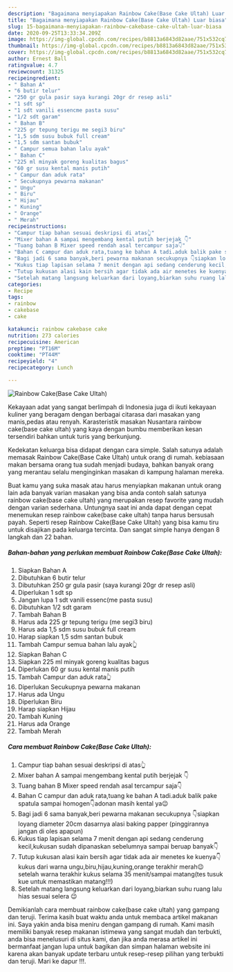```yaml
---
description: "Bagaimana menyiapakan Rainbow Cake(Base Cake Ultah) Luar biasa"
title: "Bagaimana menyiapakan Rainbow Cake(Base Cake Ultah) Luar biasa"
slug: 15-bagaimana-menyiapakan-rainbow-cakebase-cake-ultah-luar-biasa
date: 2020-09-25T13:33:34.209Z
image: https://img-global.cpcdn.com/recipes/b8813a6843d82aae/751x532cq70/rainbow-cakebase-cake-ultah-foto-resep-utama.jpg
thumbnail: https://img-global.cpcdn.com/recipes/b8813a6843d82aae/751x532cq70/rainbow-cakebase-cake-ultah-foto-resep-utama.jpg
cover: https://img-global.cpcdn.com/recipes/b8813a6843d82aae/751x532cq70/rainbow-cakebase-cake-ultah-foto-resep-utama.jpg
author: Ernest Ball
ratingvalue: 4.7
reviewcount: 31325
recipeingredient:
- " Bahan A"
- "6 butir telur"
- "250 gr gula pasir saya kurangi 20gr dr resep asli"
- "1 sdt sp"
- "1 sdt vanili essencme pasta susu"
- "1/2 sdt garam"
- " Bahan B"
- "225 gr tepung terigu me segi3 biru"
- "1,5 sdm susu bubuk full cream"
- "1,5 sdm santan bubuk"
- " Campur semua bahan lalu ayak"
- " Bahan C"
- "225 ml minyak goreng kualitas bagus"
- "60 gr susu kental manis putih"
- " Campur dan aduk rata"
- " Secukupnya pewarna makanan"
- " Ungu"
- " Biru"
- " Hijau"
- " Kuning"
- " Orange"
- " Merah"
recipeinstructions:
- "Campur tiap bahan sesuai deskripsi di atas👆"
- "Mixer bahan A sampai mengembang kental putih berjejak 👇"
- "Tuang bahan B Mixer speed rendah asal tercampur saja👇"
- "Bahan C campur dan aduk rata,tuang ke bahan A tadi.aduk balik pake spatula sampai homogen👇adonan masih kental ya😉"
- "Bagi jadi 6 sama banyak,beri pewarna makanan secukupnya 👇siapkan loyang diameter 20cm dasarnya alasi baking papper (pinggirannya jangan di oles apapun)"
- "Kukus tiap lapisan selama 7 menit dengan api sedang cenderung kecil,kukusan sudah dipanaskan sebelumnya sampai beruap banyak👇"
- "Tutup kukusan alasi kain bersih agar tidak ada air menetes ke kuenya👇kukus dari warna ungu,biru,hijau,kuning,orange terakhir merah😉 setelah warna terakhir kukus selama 35 menit/sampai matang(tes tusuk kue untuk memastikan matang!!!)"
- "Setelah matang langsung keluarkan dari loyang,biarkan suhu ruang lalu hias sesuai selera 😉"
categories:
- Recipe
tags:
- rainbow
- cakebase
- cake

katakunci: rainbow cakebase cake 
nutrition: 273 calories
recipecuisine: American
preptime: "PT16M"
cooktime: "PT44M"
recipeyield: "4"
recipecategory: Lunch

---
```



![Rainbow Cake(Base Cake Ultah)](https://img-global.cpcdn.com/recipes/b8813a6843d82aae/751x532cq70/rainbow-cakebase-cake-ultah-foto-resep-utama.jpg)

Kekayaan adat yang sangat berlimpah di Indonesia juga di ikuti kekayaan kuliner yang beragam dengan berbagai citarasa dari masakan yang manis,pedas atau renyah. Karasteristik masakan Nusantara rainbow cake(base cake ultah) yang kaya dengan bumbu memberikan kesan tersendiri bahkan untuk turis yang berkunjung.




Kedekatan keluarga bisa didapat dengan cara simple. Salah satunya adalah memasak Rainbow Cake(Base Cake Ultah) untuk orang di rumah. kebiasaan makan bersama orang tua sudah menjadi budaya, bahkan banyak orang yang merantau selalu menginginkan masakan di kampung halaman mereka.

Buat kamu yang suka masak atau harus menyiapkan makanan untuk orang lain ada banyak varian masakan yang bisa anda contoh salah satunya rainbow cake(base cake ultah) yang merupakan resep favorite yang mudah dengan varian sederhana. Untungnya saat ini anda dapat dengan cepat menemukan resep rainbow cake(base cake ultah) tanpa harus bersusah payah.
Seperti resep Rainbow Cake(Base Cake Ultah) yang bisa kamu tiru untuk disajikan pada keluarga tercinta. Dan sangat simple hanya dengan 8 langkah dan 22 bahan.


<!--inarticleads1-->

##### Bahan-bahan yang perlukan membuat Rainbow Cake(Base Cake Ultah):

1. Siapkan  Bahan A
1. Dibutuhkan 6 butir telur
1. Dibutuhkan 250 gr gula pasir (saya kurangi 20gr dr resep asli)
1. Diperlukan 1 sdt sp
1. Jangan lupa 1 sdt vanili essenc(me pasta susu)
1. Dibutuhkan 1/2 sdt garam
1. Tambah  Bahan B
1. Harus ada 225 gr tepung terigu (me segi3 biru)
1. Harus ada 1,5 sdm susu bubuk full cream
1. Harap siapkan 1,5 sdm santan bubuk
1. Tambah  Campur semua bahan lalu ayak👆
1. Siapkan  Bahan C
1. Siapkan 225 ml minyak goreng kualitas bagus
1. Diperlukan 60 gr susu kental manis putih
1. Tambah  Campur dan aduk rata👆
1. Diperlukan  Secukupnya pewarna makanan
1. Harus ada  Ungu
1. Diperlukan  Biru
1. Harap siapkan  Hijau
1. Tambah  Kuning
1. Harus ada  Orange
1. Tambah  Merah




<!--inarticleads2-->

##### Cara membuat  Rainbow Cake(Base Cake Ultah):

1. Campur tiap bahan sesuai deskripsi di atas👆
1. Mixer bahan A sampai mengembang kental putih berjejak 👇
1. Tuang bahan B Mixer speed rendah asal tercampur saja👇
1. Bahan C campur dan aduk rata,tuang ke bahan A tadi.aduk balik pake spatula sampai homogen👇adonan masih kental ya😉
1. Bagi jadi 6 sama banyak,beri pewarna makanan secukupnya 👇siapkan loyang diameter 20cm dasarnya alasi baking papper (pinggirannya jangan di oles apapun)
1. Kukus tiap lapisan selama 7 menit dengan api sedang cenderung kecil,kukusan sudah dipanaskan sebelumnya sampai beruap banyak👇
1. Tutup kukusan alasi kain bersih agar tidak ada air menetes ke kuenya👇kukus dari warna ungu,biru,hijau,kuning,orange terakhir merah😉 setelah warna terakhir kukus selama 35 menit/sampai matang(tes tusuk kue untuk memastikan matang!!!)
1. Setelah matang langsung keluarkan dari loyang,biarkan suhu ruang lalu hias sesuai selera 😉




Demikianlah cara membuat rainbow cake(base cake ultah) yang gampang dan teruji. Terima kasih buat waktu anda untuk membaca artikel makanan ini. Saya yakin anda bisa meniru dengan gampang di rumah. Kami masih memiliki banyak resep makanan istimewa yang sangat mudah dan terbukti, anda bisa menelusuri di situs kami, dan jika anda merasa artikel ini bermanfaat jangan lupa untuk bagikan dan simpan halaman website ini karena akan banyak update terbaru untuk resep-resep pilihan yang terbukti dan teruji. Mari ke dapur !!!. 
